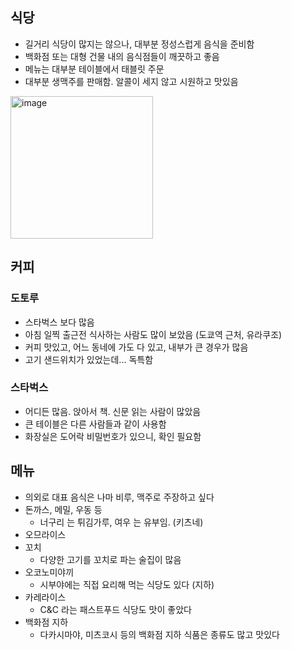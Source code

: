 ## 식당
- 길거리 식당이 많지는 않으나, 대부분 정성스럽게 음식을 준비함
- 백화점 또는 대형 건물 내의 음식점들이 깨끗하고 좋음
- 메뉴는 대부분 테이블에서 태블릿 주문
- 대부분 생맥주를 판매함. 알콜이 세지 않고 시원하고 맛있음

<img width="228" alt="image" src="https://github.com/jeonghoonkang/like_music_n_trip/assets/4180063/f6305a2d-ca4e-4459-aff0-0171a62e39b2">

    
## 커피
### 도토루
- 스타벅스 보다 많음
- 아침 일찍 출근전 식사하는 사람도 많이 보았음 (도쿄역 근처, 유라쿠조)
- 커피 맛있고, 어느 동네에 가도 다 있고, 내부가 큰 경우가 많음
- 고기 샌드위치가 있었는데... 독특함

### 스타벅스 
- 어디든 많음. 앉아서 책. 신문 읽는 사람이 많았음
- 큰 테이블은 다른 사람들과 같이 사용함
- 화장실은 도어락 비밀번호가 있으니, 확인 필요함

## 메뉴
- 의외로 대표 음식은 나마 비루, 맥주로 주장하고 싶다
- 돈까스, 메밀, 우동 등
  - 너구리 는 튀김가루, 여우 는 유부임. (키츠네)
- 오므라이스
- 꼬치
  - 다양한 고기를 꼬치로 파는 술집이 많음
- 오코노미야끼
  - 시부야에는 직접 요리해 먹는 식당도 있다 (지하)
- 카레라이스
  - C&C 라는 패스트푸드 식당도 맛이 좋았다
- 백화점 지하
  - 다카시마야, 미츠코시 등의 백화점 지하 식품은 종류도 많고 맛있다   
  
